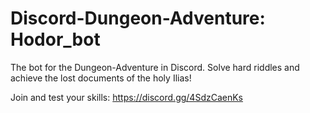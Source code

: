 # Discord-Dungeon-Adventure: Hodor_bot
The bot for the Dungeon-Adventure in Discord. Solve hard riddles and achieve the lost documents of the holy Ilias!

Join and test your skills: https://discord.gg/4SdzCaenKs
